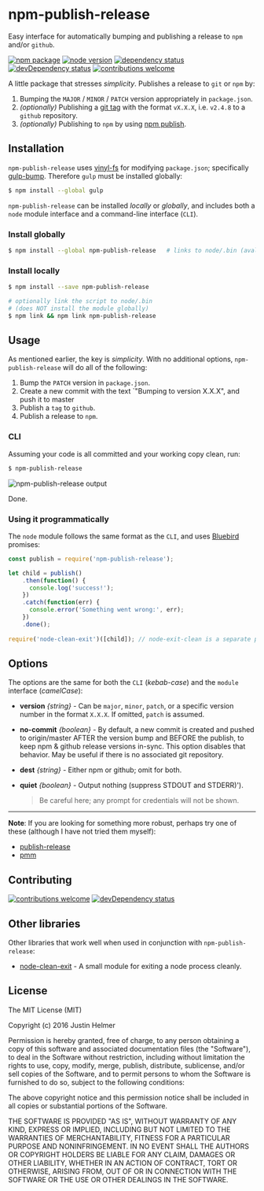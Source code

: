 # npm-publish-release
Easy interface for automatically bumping and publishing a release to `npm` and/or `github`.

[![npm package](https://badge.fury.io/js/npm-publish-release.svg)](https://www.npmjs.com/package/npm-publish-release)
[![node version](https://img.shields.io/node/v/npm-publish-release.svg?style=flat)](http://nodejs.org/download/)
[![dependency status](https://david-dm.org/justinhelmer/npm-publish-release.svg)](https://github.com/justinhelmer/npm-publish-release)
[![devDependency status](https://david-dm.org/justinhelmer/npm-publish-release/dev-status.svg)](https://github.com/justinhelmer/npm-publish-release#info=devDependencies)
[![contributions welcome](https://img.shields.io/badge/contributions-welcome-brightgreen.svg?style=flat)](https://github.com/justinhelmer/npm-publish-release/issues)

A little package that stresses _simplicity_. Publishes a release to `git` or `npm` by:

1. Bumping the `MAJOR` / `MINOR` / `PATCH` version appropriately in `package.json`.
2. _(optionally)_ Publishing a [git tag](https://git-scm.com/book/en/v2/Git-Basics-Tagging) with the format `vX.X.X`, i.e. `v2.4.8` to a `github` repository.
3. _(optionally)_ Publishing to `npm` by using [npm publish](https://docs.npmjs.com/cli/publish).

## Installation

`npm-publish-release` uses [vinyl-fs](https://github.com/gulpjs/vinyl-fs) for modifying `package.json`; specifically [gulp-bump](https://www.npmjs.com/package/gulp-bump).
Therefore `gulp` must be installed globally:

```bash
$ npm install --global gulp
```

`npm-publish-release` can be installed _locally_ or _globally_, and includes both a `node` module interface and a command-line interface (`CLI`).

### Install globally

```bash
$ npm install --global npm-publish-release   # links to node/.bin (avalable everywhere) 
```

### Install locally

```bash
$ npm install --save npm-publish-release

# optionally link the script to node/.bin
# (does NOT install the module globally)
$ npm link && npm link npm-publish-release
```

## Usage

As mentioned earlier, the key is _simplicity_. With no additional options, `npm-publish-release` will do all of the following:

1. Bump the `PATCH` version in `package.json`.
2. Create a new commit with the text `"Bumping to version X.X.X", and push it to master
3. Publish a `tag` to `github`.
4. Publish a release to `npm`.

### CLI

Assuming your code is all committed and your working copy clean, run:

```bash
$ npm-publish-release
```

![npm-publish-release output](https://raw.github.com/justinhelmer/npm-publish-release/master/npr.jpg)

Done.

### Using it programmatically

The `node` module follows the same format as the `CLI`, and uses [Bluebird](https://github.com/petkaantonov/bluebird) promises:

```js
const publish = require('npm-publish-release');

let child = publish()
    .then(function() {
      console.log('success!');
    })
    .catch(function(err) {
      console.error('Something went wrong:', err);
    })
    .done();
    
require('node-clean-exit')([child]); // node-exit-clean is a separate project
```

## Options

The options are the same for both the `CLI` (_kebab-case_) and the `module` interface (_camelCase_):

- **version** _{string}_ - Can be `major`, `minor`, `patch`, or a specific version number in the format `X.X.X`. If omitted, `patch` is assumed.
- **no-commit** _{boolean}_ - By default, a new commit is created and pushed to origin/master AFTER the version bump and
                              BEFORE the publish, to keep npm & github release versions in-sync. This option disables that behavior.
                              May be useful if there is no associated git repository.
- **dest** _{string}_ - Either npm or github; omit for both.
- **quiet** _{boolean}_ - Output nothing (suppress STDOUT and STDERR)').

  > Be careful here; any prompt for credentials will not be shown.

-----

**Note**: If you are looking for something more robust, perhaps try one of these (although I have not tried them myself):
 
- [publish-release](https://github.com/remixz/publish-release)
- [pmm](https://github.com/d4rkr00t/pmm)

## Contributing

[![contributions welcome](https://img.shields.io/badge/contributions-welcome-brightgreen.svg?style=flat)](https://github.com/justinhelmer/npm-publish-release/issues)
[![devDependency status](https://david-dm.org/justinhelmer/npm-publish-release/dev-status.svg)](https://github.com/justinhelmer/npm-publish-release#info=devDependencies)

## Other libraries

Other libraries that work well when used in conjunction with `npm-publish-release`:

- [node-clean-exit](https://github.com/justinhelmer/node-clean-exit) - A small module for exiting a node process cleanly.

## License

The MIT License (MIT)

Copyright (c) 2016 Justin Helmer

Permission is hereby granted, free of charge, to any person obtaining a copy
of this software and associated documentation files (the "Software"), to deal
in the Software without restriction, including without limitation the rights
to use, copy, modify, merge, publish, distribute, sublicense, and/or sell
copies of the Software, and to permit persons to whom the Software is
furnished to do so, subject to the following conditions:

The above copyright notice and this permission notice shall be included in all
copies or substantial portions of the Software.

THE SOFTWARE IS PROVIDED "AS IS", WITHOUT WARRANTY OF ANY KIND, EXPRESS OR
IMPLIED, INCLUDING BUT NOT LIMITED TO THE WARRANTIES OF MERCHANTABILITY,
FITNESS FOR A PARTICULAR PURPOSE AND NONINFRINGEMENT. IN NO EVENT SHALL THE
AUTHORS OR COPYRIGHT HOLDERS BE LIABLE FOR ANY CLAIM, DAMAGES OR OTHER
LIABILITY, WHETHER IN AN ACTION OF CONTRACT, TORT OR OTHERWISE, ARISING FROM,
OUT OF OR IN CONNECTION WITH THE SOFTWARE OR THE USE OR OTHER DEALINGS IN THE
SOFTWARE.

